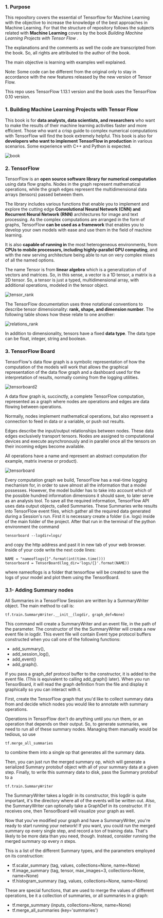### 1. Purpose
This repository covers the essential of Tensorflow for Machine Learning with the objective to increase the knowledge of the best approaches in Machine Learning. For that the structure of repository follows the subjects related with **Machine Learning** covers by the book _Building Machine Learning Projects with Tensor Flow_ .

The explanations and the comments as well the code are transcripted from the book. 
So, all rights are attributed to the author of the book.

The main objective is learning with examples well explained. 

Note: Some code can be different from the original only to stay in accordance with the new features released by the new version of Tensor Flow.

This repo uses TensorFlow 1.13.1 version and the book uses the TensorFlow 0.10 version.

### 1. Building Machine Learning Projects with Tensor Flow

This book is for **data analysts, data scientists, and researchers** who want to make the results of
their machine learning activities faster and more efficient. Those who want a crisp guide to
complex numerical computations with TensorFlow will find the book extremely helpful. This
book is also for **developers who want to implement TensorFlow in production** in various
scenarios. Some experience with C++ and Python is expected.

![book](https://user-images.githubusercontent.com/37953610/57300495-d6c02000-70ce-11e9-9d23-8f5d57468c5b.JPG)



### 2. TensorFlow

TensorFlow is an **open source software library for numerical computation** using data flow
graphs. Nodes in the graph represent mathematical operations, while the graph edges
represent the multidimensional data arrays (tensors) passed between them.

The library includes various functions that enable you to implement and explore the cutting
edge **Convolutional Neural Network (CNN) and Recurrent Neural Network (RNN)**
architectures for image and text processing. As the complex computations are arranged in the
form of graphs, TensorFlow **can be used as a framework** that enables you to develop your
own models with ease and use them in the field of machine learning.

It is also **capable of running in** the most heterogeneous environments, from **CPUs to mobile
processors, including highly-parallel GPU computing**, and with the new serving architecture
being able to run on very complex mixes of all the named options.

The name Tensor is from **linear algebra** which is a generalization of of vectors and
matrices. So, in this sense, a vector is a 1D tensor, a matrix is a 2D tensor.
So, a tensor is just a typed, multidimensional array, with additional operations, modeled in the tensor object. 

![tensor_rank](https://user-images.githubusercontent.com/37953610/57301754-a2019800-70d1-11e9-83ae-113b0829c421.JPG)

The TensorFlow documentation uses three notational conventions to describe tensor
dimensionality: **rank, shape, and dimension number**. The following table shows how these
relate to one another:

![relations_rank](https://user-images.githubusercontent.com/37953610/57301808-bba2df80-70d1-11e9-8ba8-beca232f2333.JPG)

In addition to dimensionality, tensors have a fixed **data type**. The data type can be float, integer, string and boolean.

### 3. TensorFlow Board
TensorFlow's data flow graph is a symbolic representation of how the computation of the models will work that allows the graphical representation of the data flow graph and a dashboard used for the interpretation of results, normally coming from the
logging utilities.

![tensorboard2](https://user-images.githubusercontent.com/37953610/57317126-552cba00-70ef-11e9-9da4-b6894fe641d3.JPG)

A data flow graph is, succinctly, a complete TensorFlow computation, represented as a graph
where nodes are operations and edges are data flowing between operations.

Normally, nodes implement mathematical operations, but also represent a connection to feed
in data or a variable, or push out results.

Edges describe the input/output relationships between nodes. These data edges exclusively
transport tensors. Nodes are assigned to computational devices and execute asynchronously
and in parallel once all the tensors on their incoming edges become available.

All operations have a name and represent an abstract computation (for example, matrix
inverse or product).

![tensorboard](https://user-images.githubusercontent.com/37953610/57302963-3a991780-70d4-11e9-832d-b47066be54cd.JPG)

Every computation graph we build, TensorFlow has a real-time logging mechanism for, in
order to save almost all the information that a model possesses.
However, the model builder has to take into account which of the possible hundred
information dimensions it should save, to later serve as an analysis tool.
To save all the required information, TensorFlow API uses data output objects, called
Summaries.
These Summaries write results into TensorFlow event files, which gather all the required data
generated during a Session's run.
First it is necessary create a folder (i.e. logs) inside of the main folder of the project.
After that run in the terminal of the python environment the command
  
    tensorboard --logdir=logs/

and copy the http address and past it in new tab of your web browser.
Inside of your code write the next code lines:

    NAME = "nameoflogs{}".format(int(time.time()))
    tensorboard = TensorBoard(log_dir='logs/{}'.format(NAME))

where nameoflogs is a folder that tensorflow will be created to save the logs of your model and plot them using the TensorBoard.

### 3.1- Adding Summary nodes
All Summaries in a TensorFlow Session are written by a SummaryWriter object. The main
method to call is:
          
    tf.train.SummaryWriter.__init__(logdir, graph_def=None)
    
This command will create a SummaryWriter and an event file, in the path of the parameter.
The constructor of the the SummaryWriter will create a new event file in logdir. This event
file will contain Event type protocol buffers constructed when you call one of the following
functions: 

- add_summary(), 
- add_session_log(), 
- add_event()
- add_graph().

If you pass a graph_def protocol buffer to the constructor, it is added to the event file. (This is
equivalent to calling add_graph() later). When you run TensorBoard, it will read the graph definition from the file and display it
graphically so you can interact with it.

First, create the TensorFlow graph that you'd like to collect summary data from and decide
which nodes you would like to annotate with summary operations.

Operations in TensorFlow don't do anything until you run them, or an operation that depends
on their output. So, to generate summaries, we
need to run all of these summary nodes. Managing them manually would be tedious, so use
          
    tf.merge_all_summaries 
to combine them into a single op that generates all the summary data.

Then, you can just run the merged summary op, which will generate a serialized Summary
protobuf object with all of your summary data at a given step. Finally, to write this summary
data to disk, pass the Summary protobuf to a
      
    tf.train.SummaryWriter
    
The SummaryWriter takes a logdir in its constructor, this logdir is quite important, it's the
directory where all of the events will be written out. Also, the SummaryWriter can optionally
take a GraphDef in its constructor. If it receives one, then TensorBoard will visualize your
graph as well.

Now that you've modified your graph and have a SummaryWriter, you're ready to start
running your network! If you want, you could run the merged summary op every single step,
and record a ton of training data. That's likely to be more data than you need, though. Instead,
consider running the merged summary op every _n_ steps.

This is a list of the different Summary types, and the parameters employed on its construction:

- tf.scalar_summary (tag, values, collections=None, name=None)
- tf.image_summary (tag, tensor, max_images=3, collections=None, name=None)
- tf.histogram_summary (tag, values, collections=None, name=None)

These are special functions, that are used to merge the values of different operations, be it a
collection of summaries, or all summaries in a graph:

- tf.merge_summary (inputs, collections=None, name=None)
- tf.merge_all_summaries (key='summaries')
